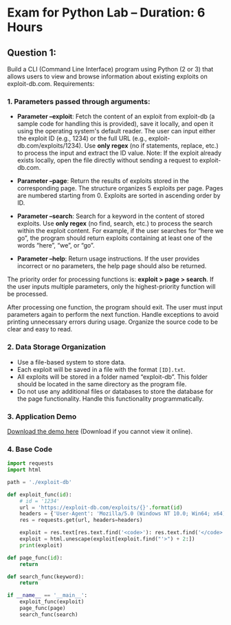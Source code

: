 # Exam for Python Lab – Duration: 6 Hours

## Question 1:

Build a CLI (Command Line Interface) program using Python (2 or 3) that allows users to view and browse information about existing exploits on exploit-db.com. Requirements:

### 1. Parameters passed through arguments:

- **Parameter –exploit**: Fetch the content of an exploit from exploit-db (a sample code for handling this is provided), save it locally, and open it using the operating system's default reader. The user can input either the exploit ID (e.g., 1234) or the full URL (e.g., exploit-db.com/exploits/1234). Use **only regex** (no if statements, replace, etc.) to process the input and extract the ID value. Note: If the exploit already exists locally, open the file directly without sending a request to exploit-db.com.

- **Parameter –page**: Return the results of exploits stored in the corresponding page. The structure organizes 5 exploits per page. Pages are numbered starting from 0. Exploits are sorted in ascending order by ID.

- **Parameter –search**: Search for a keyword in the content of stored exploits. Use **only regex** (no find, search, etc.) to process the search within the exploit content. For example, if the user searches for “here we go”, the program should return exploits containing at least one of the words “here”, “we”, or “go”.

- **Parameter –help**: Return usage instructions. If the user provides incorrect or no parameters, the help page should also be returned.

The priority order for processing functions is: **exploit > page > search**. If the user inputs multiple parameters, only the highest-priority function will be processed.

After processing one function, the program should exit. The user must input parameters again to perform the next function. Handle exceptions to avoid printing unnecessary errors during usage. Organize the source code to be clear and easy to read.

### 2. Data Storage Organization

- Use a file-based system to store data.
- Each exploit will be saved in a file with the format `[ID].txt`.
- All exploits will be stored in a folder named “exploit-db”. This folder should be located in the same directory as the program file.
- Do not use any additional files or databases to store the database for the page functionality. Handle this functionality programmatically.

### 3. Application Demo

[Download the demo here](https://drive.google.com/file/d/1_kZ0DLms8ycAX6Rw2_U4q4wUDyC6vygN/) (Download if you cannot view it online).

### 4. Base Code

```python
import requests
import html

path = './exploit-db'

def exploit_func(id):
    # id = '1234'
    url = 'https://exploit-db.com/exploits/{}'.format(id)
    headers = {'User-Agent': 'Mozilla/5.0 (Windows NT 10.0; Win64; x64)'}
    res = requests.get(url, headers=headers)

    exploit = res.text[res.text.find('<code>'): res.text.find('</code>')]
    exploit = html.unescape(exploit[exploit.find("'>") + 2:])
    print(exploit)

def page_func(id):
    return

def search_func(keyword):
    return

if __name__ == '__main__':
    exploit_func(exploit)
    page_func(page)
    search_func(search)
